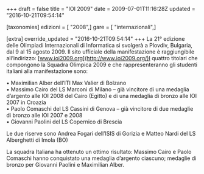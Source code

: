 +++
draft = false
title = "IOI 2009"
date = 2009-07-01T11:16:28Z
updated = "2016-10-21T09:54:14"

[taxonomies]
edizioni = [ "2008",]
gare = [ "internazionali",]

[extra]
override_updated = "2016-10-21T09:54:14"
+++
La 21° edizione delle Olimpiadi Internazionali di Informatica si svolgerà a Plovdiv, Bulgaria, dal 9 al 15 agosto 2009. Il sito ufficiale della manifestazione è raggiungibile all’indirizzo: [www.ioi2009.org](http://www.ioi2009.org/)I quattro titolari che compongono la Squadra Olimpica 2009 e che rappresenteranno gli studenti italiani alla manifestazione sono:

• Maximilian Alber dell’ITI Max Valier di Bolzano<br/>• Massimo Cairo del LS Marconi di Milano – già vincitore di una medaglia d’argento alle IOI 2008 del Cairo (Egitto) e di una medaglia di bronzo alle IOI 2007 in Croazia<br/>• Paolo Comaschi del LS Cassini di Genova – già vincitore di due medaglie di bronzo alle IOI 2007 e 2008<br/>• Giovanni Paolini del LS Copernico di Brescia

Le due riserve sono Andrea Fogari dell’ISIS di Gorizia e Matteo Nardi del LS Alberghetti di Imola (BO)

La squadra Italiana ha ottenuto un ottimo risultato: Massimo Cairo e Paolo Comaschi hanno conquistato una medaglia d’argento ciascuno; medaglie di bronzo per Giovanni Paolini e Maximilian Alber.
